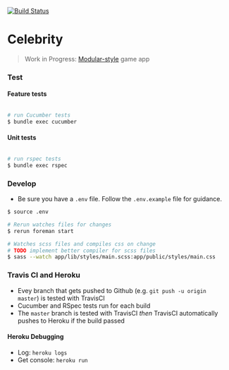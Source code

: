 [![Build Status](https://travis-ci.org/winnab/celebrity.svg?branch=master)](https://travis-ci.org/winnab/celebrity)

# Celebrity
> Work in Progress: [Modular-style](http://www.sinatrarb.com/intro.html#Modular%20vs.%20Classic%20Style) game app

### Test

#### Feature tests
```bash

# run Cucumber tests
$ bundle exec cucumber

```

#### Unit tests
```bash

# run rspec tests
$ bundle exec rspec

```

### Develop
* Be sure you have a `.env` file. Follow the `.env.example` file for guidance.

```bash
$ source .env 

# Rerun watches files for changes
$ rerun foreman start

# Watches scss files and compiles css on change
# TODO implement better compiler for scss files
$ sass --watch app/lib/styles/main.scss:app/public/styles/main.css
```

### Travis CI and Heroku
* Evey branch that gets pushed to Github (e.g. `git push -u origin master`) is tested with TravisCI
* Cucumber and RSpec tests run for each build
* The `master` branch is tested with TravisCI _then_ TravisCI automatically pushes to Heroku if the build passed

####  Heroku Debugging
* Log: `heroku logs`
* Get console: `heroku run`
